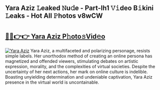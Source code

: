 ## Yara Aziz 𝙻eaked 𝙽u𝚍e - Part-lh1 𝚅𝚒deo B𝚒kini 𝙻eaks - Hot All 𝙿hotos v8wCW

# <h2><a href="http://ld02va.urlbe.top/?page=Yara+Aziz">🔗🔗👉👉 Yara Aziz P𝚑oto𝚜Vid𝚎o</a></h2>

[![Yara Aziz](https://i.imgur.com/eBuTRDB.gif)](http://ld02va.urlbe.top/?page=Yara+Aziz)
Yara Aziz, a multifaceted and polarizing personage, resists simple labels. Her unorthodox method of creating an online persona has magnetized and offended viewers, stimulating debates on artistic expression, morality, and the complexities of virtual societies. Despite the uncertainty of her next actions, her mark on online culture is indelible. Boasting unyielding determination and undeniable captivation, Yara Aziz presence in the virtual world is uncontainable.
